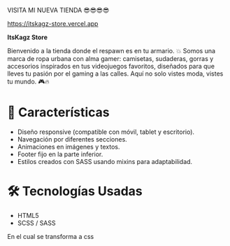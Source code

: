 VISITA MI NUEVA TIENDA  😎😎😎😎

https://itskagz-store.vercel.app

**ItsKagz Store** 

Bienvenido a la tienda donde el respawn es en tu armario. 💥
Somos una marca de ropa urbana con alma gamer: camisetas, sudaderas, gorras y accesorios inspirados en tus videojuegos favoritos, diseñados para que lleves tu pasión por el gaming a las calles. Aquí no solo vistes moda, vistes tu mundo. 🎮🔥

# 🚀 Características

- Diseño responsive (compatible con móvil, tablet y escritorio).
- Navegación por diferentes secciones.
- Animaciones en imágenes y textos.
- Footer fijo en la parte inferior.
- Estilos creados con SASS usando mixins para adaptabilidad.

# 🛠️ Tecnologías Usadas

- HTML5
- SCSS / SASS

En el cual se transforma a css


